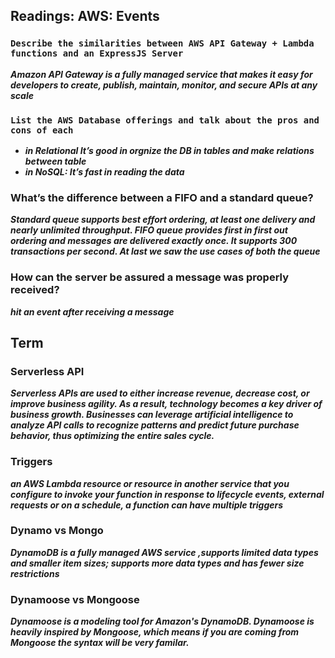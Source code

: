 ## Readings: AWS: Events

### ```Describe the similarities between AWS API Gateway + Lambda functions and an ExpressJS Server```
***Amazon API Gateway is a fully managed service that makes it easy for developers to create, publish, maintain, monitor, and secure APIs at any scale***

### ```List the AWS Database offerings and talk about the pros and cons of each```
* ***in Relational It’s good in orgnize the DB in tables and make relations between table***
* ***in NoSQL: It’s fast in reading the data***

### What’s the difference between a FIFO and a standard queue?
***Standard queue supports best effort ordering, at least one delivery and nearly unlimited throughput. FIFO queue provides first in first out ordering and messages are delivered exactly once. It supports 300 transactions per second. At last we saw the use cases of both the queue***

### How can the server be assured a message was properly received?
***hit an event after receiving a message***


## Term

### Serverless API
***Serverless APIs are used to either increase revenue, decrease cost, or improve business agility. As a result, technology becomes a key driver of business growth. Businesses can leverage artificial intelligence to analyze API calls to recognize patterns and predict future purchase behavior, thus optimizing the entire sales cycle.***

### Triggers
***an AWS Lambda resource or resource in another service that you configure to invoke your function in response to lifecycle events, external requests or on a schedule, a function can have multiple triggers***

### Dynamo vs Mongo
***DynamoDB is a fully managed AWS service ,supports limited data types and smaller item sizes; supports more data types and has fewer size restrictions***

### Dynamoose vs Mongoose 
***Dynamoose is a modeling tool for Amazon's DynamoDB. Dynamoose is heavily inspired by Mongoose, which means if you are coming from Mongoose the syntax will be very familar.***

